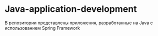 # Java-application-development
В репозитории представлены приложения, разработанные на Java с использованием Spring Framework
